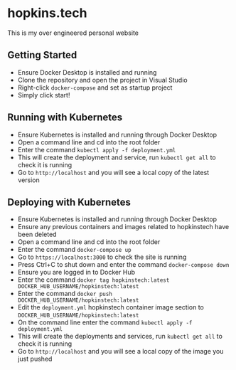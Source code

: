 # hopkins.tech

This is my over engineered personal website

## Getting Started

- Ensure Docker Desktop is installed and running
- Clone the repository and open the project in Visual Studio
- Right-click `docker-compose` and set as startup project
- Simply click start!

## Running with Kubernetes

- Ensure Kubernetes is installed and running through Docker Desktop
- Open a command line and cd into the root folder
- Enter the command `kubectl apply -f deployment.yml`
- This will create the deployment and service, run `kubectl get all` to check it is running
- Go to `http://localhost` and you will see a local copy of the latest version

## Deploying with Kubernetes

- Ensure Kubernetes is installed and running through Docker Desktop
- Ensure any previous containers and images related to hopkinstech have been deleted
- Open a command line and cd into the root folder
- Enter the command `docker-compose up`
- Go to `https://localhost:3000` to check the site is running
- Press Ctrl+C to shut down and enter the command `docker-compose down`
- Ensure you are logged in to Docker Hub
- Enter the command `docker tag hopkinstech:latest DOCKER_HUB_USERNAME/hopkinstech:latest`
- Enter the command `docker push DOCKER_HUB_USERNAME/hopkinstech:latest`
- Edit the `deployment.yml` hopkinstech container image section to `DOCKER_HUB_USERNAME/hopkinstech:latest`
- On the command line enter the command `kubectl apply -f deployment.yml`
- This will create the deployments and services, run `kubectl get all` to check it is running
- Go to `http://localhost` and you will see a local copy of the image you just pushed
